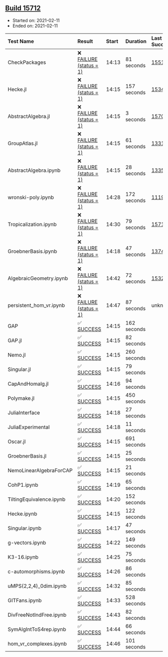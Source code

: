## [Build 15712](https://oscarci.mathematik.uni-kl.de/job/oscar/15712/)

* Started on: 2021-02-11
* Ended on: 2021-02-11

| Test Name    | Result | Start | Duration | Last Success | First Failure |
|:-------------|:-------|:------|:---------|:-------------|:--------------|
| CheckPackages | ❌ [FAILURE (status = 1)](https://oscarci.mathematik.uni-kl.de/job/oscar/15712/artifact/logs/build-15712/CheckPackages.log) | 14:13 | 81 seconds | [15514](https://oscarci.mathematik.uni-kl.de/job/oscar/15514/) | [15515](https://oscarci.mathematik.uni-kl.de/job/oscar/15515/) |
| Hecke.jl | ❌ [FAILURE (status = 1)](https://oscarci.mathematik.uni-kl.de/job/oscar/15712/artifact/logs/build-15712/Hecke.jl.log) | 14:15 | 157 seconds | [15344](https://oscarci.mathematik.uni-kl.de/job/oscar/15344/) | [15348](https://oscarci.mathematik.uni-kl.de/job/oscar/15348/) |
| AbstractAlgebra.jl | ❌ [FAILURE (status = 1)](https://oscarci.mathematik.uni-kl.de/job/oscar/15712/artifact/logs/build-15712/AbstractAlgebra.jl.log) | 14:15 | 3 seconds | [15709](https://oscarci.mathematik.uni-kl.de/job/oscar/15709/) | [15710](https://oscarci.mathematik.uni-kl.de/job/oscar/15710/) |
| GroupAtlas.jl | ❌ [FAILURE (status = 1)](https://oscarci.mathematik.uni-kl.de/job/oscar/15712/artifact/logs/build-15712/GroupAtlas.jl.log) | 14:15 | 61 seconds | [13311](https://oscarci.mathematik.uni-kl.de/job/oscar/13311/) | [13312](https://oscarci.mathematik.uni-kl.de/job/oscar/13312/) |
| AbstractAlgebra.ipynb | ❌ [FAILURE (status = 1)](https://oscarci.mathematik.uni-kl.de/job/oscar/15712/artifact/logs/build-15712/AbstractAlgebra.ipynb.log) | 14:15 | 28 seconds | [13355](https://oscarci.mathematik.uni-kl.de/job/oscar/13355/) | [13356](https://oscarci.mathematik.uni-kl.de/job/oscar/13356/) |
| wronski-poly.ipynb | ❌ [FAILURE (status = 1)](https://oscarci.mathematik.uni-kl.de/job/oscar/15712/artifact/logs/build-15712/wronski-poly.ipynb.log) | 14:28 | 172 seconds | [11192](https://oscarci.mathematik.uni-kl.de/job/oscar/11192/) | [11193](https://oscarci.mathematik.uni-kl.de/job/oscar/11193/) |
| Tropicalization.ipynb | ❌ [FAILURE (status = 1)](https://oscarci.mathematik.uni-kl.de/job/oscar/15712/artifact/logs/build-15712/Tropicalization.ipynb.log) | 14:30 | 79 seconds | [15711](https://oscarci.mathematik.uni-kl.de/job/oscar/15711/) | [15712](https://oscarci.mathematik.uni-kl.de/job/oscar/15712/) |
| GroebnerBasis.ipynb | ❌ [FAILURE (status = 1)](https://oscarci.mathematik.uni-kl.de/job/oscar/15712/artifact/logs/build-15712/GroebnerBasis.ipynb.log) | 14:18 | 47 seconds | [13748](https://oscarci.mathematik.uni-kl.de/job/oscar/13748/) | [13749](https://oscarci.mathematik.uni-kl.de/job/oscar/13749/) |
| AlgebraicGeometry.ipynb | ❌ [FAILURE (status = 1)](https://oscarci.mathematik.uni-kl.de/job/oscar/15712/artifact/logs/build-15712/AlgebraicGeometry.ipynb.log) | 14:42 | 72 seconds | [15322](https://oscarci.mathematik.uni-kl.de/job/oscar/15322/) | [15323](https://oscarci.mathematik.uni-kl.de/job/oscar/15323/) |
| persistent_hom_vr.ipynb | ❌ [FAILURE (status = 1)](https://oscarci.mathematik.uni-kl.de/job/oscar/15712/artifact/logs/build-15712/persistent_hom_vr.ipynb.log) | 14:47 | 87 seconds | unknown | unknown |
| GAP | ✅ [SUCCESS](https://oscarci.mathematik.uni-kl.de/job/oscar/15712/artifact/logs/build-15712/GAP.log) | 14:15 | 162 seconds |  |  |
| GAP.jl | ✅ [SUCCESS](https://oscarci.mathematik.uni-kl.de/job/oscar/15712/artifact/logs/build-15712/GAP.jl.log) | 14:15 | 82 seconds |  |  |
| Nemo.jl | ✅ [SUCCESS](https://oscarci.mathematik.uni-kl.de/job/oscar/15712/artifact/logs/build-15712/Nemo.jl.log) | 14:15 | 260 seconds |  |  |
| Singular.jl | ✅ [SUCCESS](https://oscarci.mathematik.uni-kl.de/job/oscar/15712/artifact/logs/build-15712/Singular.jl.log) | 14:15 | 79 seconds |  |  |
| CapAndHomalg.jl | ✅ [SUCCESS](https://oscarci.mathematik.uni-kl.de/job/oscar/15712/artifact/logs/build-15712/CapAndHomalg.jl.log) | 14:16 | 94 seconds |  |  |
| Polymake.jl | ✅ [SUCCESS](https://oscarci.mathematik.uni-kl.de/job/oscar/15712/artifact/logs/build-15712/Polymake.jl.log) | 14:15 | 450 seconds |  |  |
| JuliaInterface | ✅ [SUCCESS](https://oscarci.mathematik.uni-kl.de/job/oscar/15712/artifact/logs/build-15712/JuliaInterface.log) | 14:18 | 27 seconds |  |  |
| JuliaExperimental | ✅ [SUCCESS](https://oscarci.mathematik.uni-kl.de/job/oscar/15712/artifact/logs/build-15712/JuliaExperimental.log) | 14:18 | 11 seconds |  |  |
| Oscar.jl | ✅ [SUCCESS](https://oscarci.mathematik.uni-kl.de/job/oscar/15712/artifact/logs/build-15712/Oscar.jl.log) | 14:15 | 691 seconds |  |  |
| GroebnerBasis.jl | ✅ [SUCCESS](https://oscarci.mathematik.uni-kl.de/job/oscar/15712/artifact/logs/build-15712/GroebnerBasis.jl.log) | 14:15 | 25 seconds |  |  |
| NemoLinearAlgebraForCAP | ✅ [SUCCESS](https://oscarci.mathematik.uni-kl.de/job/oscar/15712/artifact/logs/build-15712/NemoLinearAlgebraForCAP.log) | 14:15 | 21 seconds |  |  |
| CohP1.ipynb | ✅ [SUCCESS](https://oscarci.mathematik.uni-kl.de/job/oscar/15712/artifact/logs/build-15712/CohP1.ipynb.log) | 14:19 | 65 seconds |  |  |
| TiltingEquivalence.ipynb | ✅ [SUCCESS](https://oscarci.mathematik.uni-kl.de/job/oscar/15712/artifact/logs/build-15712/TiltingEquivalence.ipynb.log) | 14:20 | 152 seconds |  |  |
| Hecke.ipynb | ✅ [SUCCESS](https://oscarci.mathematik.uni-kl.de/job/oscar/15712/artifact/logs/build-15712/Hecke.ipynb.log) | 14:15 | 122 seconds |  |  |
| Singular.ipynb | ✅ [SUCCESS](https://oscarci.mathematik.uni-kl.de/job/oscar/15712/artifact/logs/build-15712/Singular.ipynb.log) | 14:17 | 47 seconds |  |  |
| g-vectors.ipynb | ✅ [SUCCESS](https://oscarci.mathematik.uni-kl.de/job/oscar/15712/artifact/logs/build-15712/g-vectors.ipynb.log) | 14:22 | 149 seconds |  |  |
| K3-16.ipynb | ✅ [SUCCESS](https://oscarci.mathematik.uni-kl.de/job/oscar/15712/artifact/logs/build-15712/K3-16.ipynb.log) | 14:25 | 75 seconds |  |  |
| c-automorphisms.ipynb | ✅ [SUCCESS](https://oscarci.mathematik.uni-kl.de/job/oscar/15712/artifact/logs/build-15712/c-automorphisms.ipynb.log) | 14:26 | 86 seconds |  |  |
| uMPS(2,2,4)_0dim.ipynb | ✅ [SUCCESS](https://oscarci.mathematik.uni-kl.de/job/oscar/15712/artifact/logs/build-15712/uMPS-2-2-4-_0dim.ipynb.log) | 14:32 | 85 seconds |  |  |
| GITFans.ipynb | ✅ [SUCCESS](https://oscarci.mathematik.uni-kl.de/job/oscar/15712/artifact/logs/build-15712/GITFans.ipynb.log) | 14:33 | 528 seconds |  |  |
| DivFreeNotIndFree.ipynb | ✅ [SUCCESS](https://oscarci.mathematik.uni-kl.de/job/oscar/15712/artifact/logs/build-15712/DivFreeNotIndFree.ipynb.log) | 14:43 | 82 seconds |  |  |
| SymAlgIntToS4rep.ipynb | ✅ [SUCCESS](https://oscarci.mathematik.uni-kl.de/job/oscar/15712/artifact/logs/build-15712/SymAlgIntToS4rep.ipynb.log) | 14:44 | 66 seconds |  |  |
| hom_vr_complexes.ipynb | ✅ [SUCCESS](https://oscarci.mathematik.uni-kl.de/job/oscar/15712/artifact/logs/build-15712/hom_vr_complexes.ipynb.log) | 14:46 | 101 seconds |  |  |
